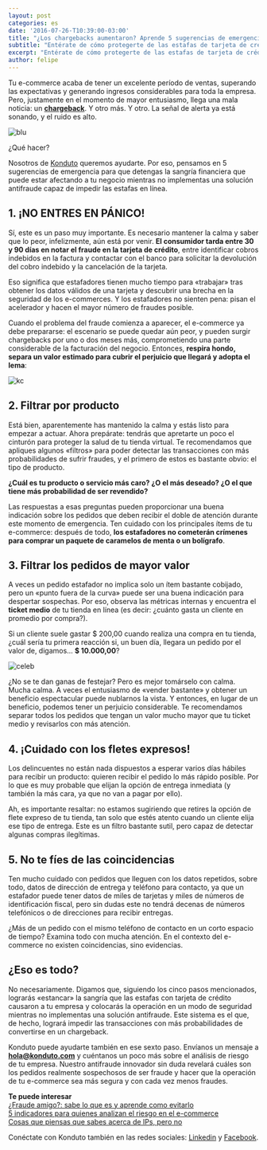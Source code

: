```yaml
---
layout: post
categories: es
date: '2016-07-26-T10:39:00-03:00'
title: "¿Los chargebacks aumentaron? Aprende 5 sugerencias de emergencia para protegerte de fraudes"
subtitle: "Entérate de cómo protegerte de las estafas de tarjeta de crédito mientras no implantas una solución antifraude"
excerpt: "Entérate de cómo protegerte de las estafas de tarjeta de crédito mientras no implantas una solución antifraude."
author: felipe
---
```

Tu e-commerce acaba de tener un excelente período de ventas, superando las expectativas y generando ingresos considerables para toda la empresa. Pero, justamente en el momento de mayor entusiasmo, llega una mala noticia: un **[chargeback](https://blog.konduto.com/es/2016/05/que-hacer-al-recibir-el-primer-chargeback/?utm_source=konduto&utm_medium=blog-es&utm_campaign=conteudo)**. Y otro más. Y otro. La señal de alerta ya está sonando, y el ruido es alto.

![blu](/images/160112-blu.gif)

¿Qué hacer?

Nosotros de [Konduto](http://www.konduto.com/es/?utm_source=konduto&utm_medium=blog-es&utm_campaign=conteudo) queremos ayudarte. Por eso, pensamos en 5 sugerencias de emergencia para que detengas la sangría financiera que puede estar afectando a tu negocio mientras no implementas una solución antifraude capaz de impedir las estafas en línea.

## 1. ¡NO ENTRES EN PÁNICO!

Sí, este es un paso muy importante. Es necesario mantener la calma y saber que lo peor, infelizmente, aún está por venir. **El consumidor tarda entre 30 y 90 días en notar el fraude en la tarjeta de crédito**, entre identificar cobros indebidos en la factura y contactar con el banco para solicitar la devolución del cobro indebido y la cancelación de la tarjeta.

Eso significa que estafadores tienen mucho tiempo para «trabajar» tras obtener los datos válidos de una tarjeta y descubrir una brecha en la seguridad de los e-commerces. Y los estafadores no sienten pena: pisan el acelerador y hacen el mayor número de fraudes posible.

Cuando el problema del fraude comienza a aparecer, el e-commerce ya debe prepararse: el escenario se puede quedar aún peor, y pueden surgir chargebacks por uno o dos meses más, comprometiendo una parte considerable de la facturación del negocio. Entonces, **respira hondo, separa un valor estimado para cubrir el perjuicio que llegará y adopta el lema**:

![kc](/images/160726-kpcf-es.png)

## 2. Filtrar por producto

Está bien, aparentemente has mantenido la calma y estás listo para empezar a actuar. Ahora prepárate: tendrás que apretarte un poco el cinturón para proteger la salud de tu tienda virtual. Te recomendamos que apliques algunos «filtros» para poder detectar las transacciones con más probabilidades de sufrir fraudes, y el primero de estos es bastante obvio: el tipo de producto.

**¿Cuál es tu producto o servicio más caro? ¿O el más deseado? ¿O el que tiene más probabilidad de ser revendido?**

Las respuestas a esas preguntas pueden proporcionar una buena indicación sobre los pedidos que deben recibir el doble de atención durante este momento de emergencia. Ten cuidado con los principales ítems de tu e-commerce: después de todo, **los estafadores no cometerán crímenes para comprar un paquete de caramelos de menta o un bolígrafo**.

## 3. Filtrar los pedidos de mayor valor

A veces un pedido estafador no implica solo un ítem bastante cobijado, pero un «punto fuera de la curva» puede ser una buena indicación para despertar sospechas. Por eso, observa las métricas internas y encuentra el **ticket medio** de tu tienda en línea (es decir: ¿cuánto gasta un cliente en promedio por compra?).

Si un cliente suele gastar $ 200,00 cuando realiza una compra en tu tienda, ¿cuál sería tu primera reacción si, un buen día, llegara un pedido por el valor de, digamos… **$ 10.000,00**?

![celeb](/images/160112-celebration.gif)

¿No se te dan ganas de festejar? Pero es mejor tomárselo con calma. Mucha calma. A veces el entusiasmo de «vender bastante» y obtener un beneficio espectacular puede nublarnos la vista. Y entonces, en lugar de un beneficio, podemos tener un perjuicio considerable. Te recomendamos separar todos los pedidos que tengan un valor mucho mayor que tu ticket medio y revisarlos con más atención.

## 4. ¡Cuidado con los fletes expresos!

Los delincuentes no están nada dispuestos a esperar varios días hábiles para recibir un producto: quieren recibir el pedido lo más rápido posible. Por lo que es muy probable que elijan la opción de entrega inmediata (y también la más cara, ya que no van a pagar por ello).

Ah, es importante resaltar: no estamos sugiriendo que retires la opción de flete expreso de tu tienda, tan solo que estés atento cuando un cliente elija ese tipo de entrega. Este es un filtro bastante sutil, pero capaz de detectar algunas compras ilegítimas.

## 5. No te fíes de las coincidencias

Ten mucho cuidado con pedidos que lleguen con los datos repetidos, sobre todo, datos de dirección de entrega y teléfono para contacto, ya que un estafador puede tener datos de miles de tarjetas y miles de números de identificación fiscal, pero sin dudas este no tendrá decenas de números telefónicos o de direcciones para recibir entregas.

¿Más de un pedido con el mismo teléfono de contacto en un corto espacio de tiempo? Examina todo con mucha atención. En el contexto del e-commerce no existen coincidencias, sino evidencias.

## ¿Eso es todo?

No necesariamente. Digamos que, siguiendo los cinco pasos mencionados, lograrás «estancar» la sangría que las estafas con tarjeta de crédito causaron a tu empresa y colocarás la operación en un modo de seguridad mientras no implementas una solución antifraude. Este sistema es el que, de hecho, logrará impedir las transacciones con más probabilidades de convertirse en un chargeback.

Konduto puede ayudarte también en ese sexto paso. Envíanos un mensaje a **hola@konduto.com** y cuéntanos un poco más sobre el análisis de riesgo de tu empresa. Nuestro antifraude innovador sin duda revelará cuáles son los pedidos realmente sospechosos de ser fraude y hacer que la operación de tu e-commerce sea más segura y con cada vez menos fraudes.

**Te puede interesar**  
[¿Fraude amigo?: sabe lo que es y aprende como evitarlo](https://blog.konduto.com/es/2016/05/que-es-un-fraude-amigo/?utm_source=konduto&utm_medium=blog-es&utm_campaign=conteudo)  
[5 indicadores para quienes analizan el riesgo en el e-commerce](https://blog.konduto.com/es/2016/06/5-indicadores-del-analisis-de-riesgo-en-el-ecommerce/?utm_source=konduto&utm_medium=blog-es&utm_campaign=conteudo)  
[Cosas que piensas que sabes acerca de IPs, pero no](https://blog.konduto.com/es/2016/06/conoce-4-mitos-acerca-de-ips/?utm_source=konduto&utm_medium=blog-es&utm_campaign=conteudo)

Conéctate con Konduto también en las redes sociales: [Linkedin](https://www.linkedin.com/company/konduto?trk=company_logo) y [Facebook](https://www.facebook.com/konduto?fref=ts).